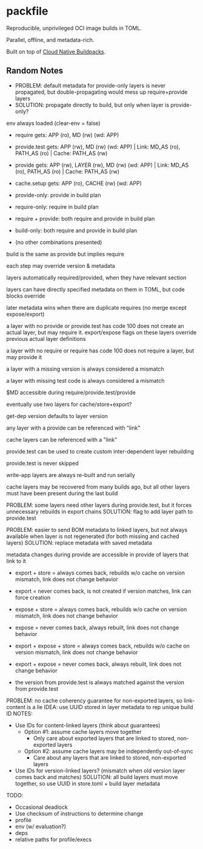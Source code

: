 # packfile

Reproducible, unprivileged OCI image builds in TOML.

Parallel, offline, and metadata-rich.

Built on top of [Cloud Native Buildpacks](https://buildpacks.io).

## Random Notes

- PROBLEM: default metadata for provide-only layers is never propagated, but double-propagating would mess up require+provide layers
- SOLUTION: propagate directly to build, but only when layer is provide-only?

env always loaded (clear-env = false)

- require gets: APP (ro), MD (rw) (wd: APP)
- provide.test gets: APP (rw), MD (rw) (wd: APP) | Link: MD_AS (ro), PATH_AS (ro) | Cache: PATH_AS (rw)
- provide gets: APP (rw), LAYER (rw), MD (rw) (wd: APP) | Link: MD_AS (ro), PATH_AS (ro) | Cache: PATH_AS (rw)
- cache.setup gets: APP (ro), CACHE (rw) (wd: APP)

- provide-only: provide in build plan
- require-only: require in build plan
- require + provide: both require and provide in build plan
- build-only: both require and provide in build plan
- (no other combinations presented)

build is the same as provide but implies require

each step may override version & metadata

layers automatically required/provided, when they have relevant section

layers can have directly specified metadata on them in TOML, but code blocks override

later metadata wins when there are duplicate requires (no merge except expose/export)

a layer with no provide or provide.test has code 100 does not create an actual layer, but may require it.
export/expose flags on these layers override previous actual layer definitions

a layer with no require or require has code 100 does not require a layer, but may provide it

a layer with a missing version is always considered a mismatch

a layer with missing test code is always considered a mismatch

$MD accessible during require/provide.test/provide

eventually use two layers for cache/store+export?

get-dep version defaults to layer version

any layer with a provide can be referenced with "link"

cache layers can be referenced with a "link"

provide.test can be used to create custom inter-dependent layer rebuilding

provide.test is never skipped

write-app layers are always re-built and run serially

cache layers may be recovered from many builds ago, but all other layers must have been present during the last build

PROBLEM: some layers need other layers during provide.test, but it forces unnecessary rebuilds in export chains
SOLUTION: flag to add layer path to provide.test

PROBLEM: easier to send BOM metadata to linked layers, but not always available when layer is not regenerated (for both missing and cached layers)
SOLUTION: replace metadata with saved metadata

metadata changes during provide are accessible in provide of layers that link to it

- export + store = always comes back, rebuilds w/o cache on version mismatch, link does not change behavior
- export = never comes back, is not created if version matches, link can force creation
- expose + store =  always comes back, rebuilds w/o cache on version mismatch, link does not change behavior
- expose = never comes back, always rebuilt, link does not change behavior
- export + expose + store = always comes back, rebuilds w/o cache on version mismatch, link does not change behavior
- export + expose = never comes back, always rebuilt, link does not change behavior

- the version from provide.test is always matched against the version from provide.test

PROBLEM: no cache coherency guarantee for non-exported layers, so link-content is a lie
IDEA: use UUID stored in layer metadata to rep unique build ID
NOTES:
- Use IDs for content-linked layers (think about guarantees)
  - Option #1: assume cache layers move together
    - Only care about exported layers that are linked to stored, non-exported layers
  - Option #2: assume cache layers may be independently out-of-sync
    - Care about any layers that are linked to stored, non-exported layers
- Use IDs for version-linked layers? (mismatch when old version layer comes back and matches)
SOLUTION: all build layers must move together, so use UUID in store.toml + build layer metadata

TODO:
- Occasional deadlock
- Use checksum of instructions to determine change
- profile
- env (w/ evaluation?)
- deps
- relative paths for profile/execs